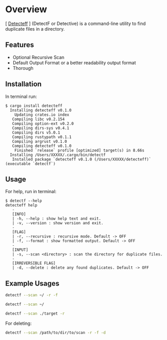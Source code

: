 # Overview

[ [Detecteff](https://crates.io/crates/detecteff) ] (DetectF or Detective) is a command-line utility to find duplicate files in a directory.

## Features

- Optional Recursive Scan
- Default Output Format or a better readability output format
- Thorough

## Installation

In terminal run:

```console
$ cargo install detecteff
  Installing detecteff v0.1.0
    Updating crates.io index
   Compiling libc v0.2.154
   Compiling option-ext v0.2.0
   Compiling dirs-sys v0.4.1
   Compiling dirs v5.0.1
   Compiling rustypath v0.1.1
   Compiling argrust v0.1.0
   Compiling detecteff v0.1.0
    Finished `release` profile [optimized] target(s) in 8.66s
  Installing /Users/XXXXX/.cargo/bin/detectf
   Installed package `detecteff v0.1.0 (/Users/XXXXX/detecteff)` (executable `detectf`)
```

## Usage

For help, run in terminal:

```console
$ detectf --help
detecteff help
   -
   [INFO]
   | -h, --help : show help text and exit.
   | -v, --version : show version and exit.
   -
   [FLAG]
   | -r, --recursive : recursive mode. Default -> OFF
   | -f, --format : show formatted output. Default -> OFF
   -
   [INPUT]
   | -s, --scan <directory> : scan the directory for duplicate files.
   -
   [IRREVERSIBLE FLAG]
   | -d, --delete : delete any found duplicates. Default -> OFF
```

## Example Usages

```bash
detectf --scan ~/ -r -f
```

```bash
detectf --scan ~/
```

```bash
detectf --scan ./target -r
```

For deleting:

```bash
detectf --scan /path/to/dir/to/scan -r -f -d
```
